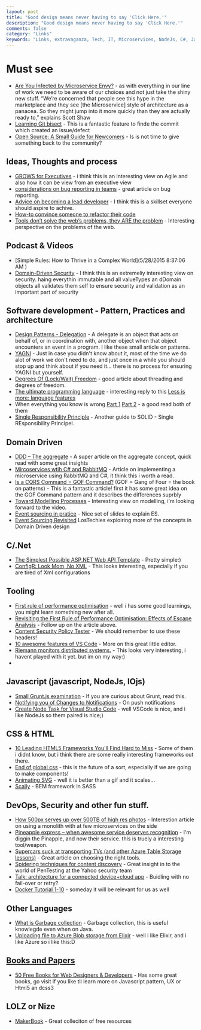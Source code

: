 ```yaml
---
layout: post
title: "Good design means never having to say 'Click Here.'"
description: "Good design means never having to say 'Click Here.'"
comments: false
category: "Links"
keywords: "Links, extravaganza, Tech, IT, Microservices, NodeJs, C#, Javascript, Solution architecture"
---
```


#  Must see #
 * [Are You Infected by Microservice Envy?](http://www.thoughtworks.com/insights/blog/are-you-infected-microservice-envy) - as with everything in our line of work we need to be aware of our choices and not just take the shiny new stuff. “We’re concerned that people see this hype in the marketplace and they see [the Microservice] style of architecture as a panacea. So they might jump into it more quickly than they are actually ready to,” explains Scott Shaw
 * [Learning Git bisect](http://blog.humphd.org/learning-to-git-bisect/) - This is a fantastic feature to finde the commit which created an issue/defect
 * [Open Source: A Small Guide for Newcomers](http://www.felixrieseberg.com/open-source-newcomers/) - Is is not time to give something back to the community?


##  Ideas, Thoughts and process ##
 * [GROWS for Executives](http://triagile.org/wp-content/uploads/2015/04/GROWS-for-Executives-Jared-Richardson.pdf) - i think this is an interesting view on Agile and also how it can be view from an executive view
  * [considerations on bug reporting in teams](https://css-tricks.com/considerations-on-bug-reporting-in-teams) - great article on bug reporting.
  * [Advice on becoming a lead developer](http://simpleprogrammer.com/2015/05/25/some-advice-on-becoming-a-lead-developer/) - I think this is a skillset everyone should aspire to achive.
  * [How-to convince someone to refactor their code](http://blogs.quovantis.com/how-to-convince-someone-to-refactor-their-code/)
  * [Tools don’t solve the web’s problems, they ARE the problem](http://www.quirksmode.org/blog/archives/2015/05/tools_dont_solv.html) - Interesting perspective on the problems of the web.
 
##  Podcast & Videos ##
  * [Simple Rules: How to Thrive in a Complex World](5/28/2015 8:37:06 AM )
  * [Domain-Driven Security](http://architects.dzone.com/articles/domain-driven-security) - I think this is an extremeliy interesting view on security. haing everythin immutable and all valueTypes an dDomain objects all validates them self to ensure security and validation as an important part of security

##  Software development - Pattern, Practices and architecture ##
 * [Design Patterns - Delegation](http://code.tutsplus.com/articles/design-patterns-delegation--cms-23901) - A delegate is an object that acts on behalf of, or in coordination with, another object when that object encounters an event in a program. I like these small article on patterns.
 * [YAGNI](http://martinfowler.com/bliki/Yagni.html) - Just in case you didn't know about it, most of the time we do alot of work we don't need to do, and just once in a while you should stop up and think about if you need it... there is no process for ensuring YAGNI but yourself.
  * [Degrees Of (Lock/Wait) Freedom](http://psy-lob-saw.blogspot.dk/2015/05/degrees-of-lockwait-freedom.html) - good article about threading and degrees of freedom.
  * [The ultimate programming language](http://blog.cellfish.se/2015/05/the-ultimate-programming-language.html) - interesting reply to this [Less is more: language features](http://blog.ploeh.dk/2015/04/13/less-is-more-language-features/)
  * When everything you know is wrong [Part 1](http://ericlippert.com/2015/05/18/when-everything-you-know-is-wrong-part-one/) [Part 2](http://ericlippert.com/2015/05/21/when-everything-you-know-is-wrong-part-two/) - a good read both of them
  * [Single Responsibility Principle](http://scrumblogmillionaire.com/2015/05/27/single-responsibility-principle/) - Another guide to SOLID - Single REsponsibility Principel.

##  Domain Driven ##
  * [DDD – The aggregate](https://lostechies.com/gabrielschenker/2015/05/25/ddd-the-aggregate/) - A super article on the aggregate concept, quick read with some great insights
  * [Mircoservices wtih C# and RabbitMQ](http://insidethecpu.com/2015/05/22/microservices-with-c-and-rabbitmq/) - Article on implementing a microservice using RabbitMQ and C#, it think this i worth a read.
  * [Is a CQRS Command = GOF Command?](http://danielwhittaker.me/2015/05/25/is-a-cqrs-command-gof-command/) (GOF = Gang of Four = the book on patterns) - This is a fantastic article! first it has some great idea on the GOF Command pattern and it describes the differences suprbly
  * [Toward Modelling Processes](https://speakerdeck.com/mathiasverraes/towards-modelling-processes) - Interesting view on modelling, i'm looking forward to the video. 
  * [Event sourcing in pratice](http://ookami86.github.io/event-sourcing-in-practice/) - Nice set of slides to explain ES.
  * [Event Sourcing Revisited](https://lostechies.com/gabrielschenker/2015/05/26/event-sourcing-revisited/) LosTechies exploiring more of the concepts in Domain Driven design
 

##  C/.Net ##
  * [The Simplest Possible ASP.NET Web API Template](http://www.bizcoder.com/the-simplest-possible-asp-net-web-api-template) - Pretty simple:)
  * [ConfigR: Look Mom, No XML](http://codeopinion.com/configr-look-mom-no-xml/) - This looks interesting, especially if you are tired of Xml configurations
 
##  Tooling ##
  * [First rule of performance optimisation](http://www.javacodegeeks.com/2015/01/first-rule-of-performance-optimisation.html) - well i has some good learnings, you might learn something new after all.
  * [Revisiting the First Rule of Performance Optimisation: Effects of Escape Analysis](http://www.javacodegeeks.com/2015/05/revisiting-the-first-rule-of-performance-optimisation-effects-of-escape-analysis.html) - Follow up on the article above.
  * [Content Security Policy Tester](http://csptester.io/) - We should remember to use these headers!
  * [10 awesome features of VS Code](http://developer.telerik.com/featured/10-awesome-features-of-visual-studio-code/) - More on this great little editor.
  * [Riemann monitors distributed systems.](http://riemann.io/) - This looks very interesting, i havent played with it yet. but im on my way:)
  * 
 
  
##  Javascript (javascript, NodeJs, IOjs) ##
 * [Small Grunt.js examination](http://www.codeproject.com/Articles/995334/Small-Grunt-js-examination) - If you are curious about Grunt, read this. 
 * [Notifying you of Changes to Notifications](http://updates.html5rocks.com/2015/05/Notifying-you-of-notificiation-changes) - On push notifications
 * [Create Node Task for Visual Studio Code](http://geekswithblogs.net/michelotti/archive/2015/05/20/create-node-task-for-visual-studio-code.aspx) - well VSCode is nice, and i like NodeJs so them paired is nice;)
 

##  CSS & HTML ##
 * [10 Leading HTML5 Frameworks You'll Find Hard to Miss](http://java.dzone.com/articles/10-leading-html5-frameworks) - Some of them i didnt know, but i think there are some really interesting frameworks out there.
 * [End of global css](https://medium.com/seek-ui-engineering/the-end-of-global-css-90d2a4a06284) - this is the future of a sort, especially if we are going to make components!
 * [Animating SVG](https://cssanimation.rocks/buffer) - well it is better than a gif and it scales...
 * [Scally](https://github.com/chris-pearce/scally) - BEM framework in SASS

##  DevOps, Security and other fun stuff. ##
  * [How 500px serves up over 500TB of high res photos](http://stackshare.io/500px/how-500px-serves-up-over-500tb-of-high-res-photos) - Interestion article on using a monolith with at few microservices on the side
  * [Pineapple express – when awesome service deserves recognition](http://www.troyhunt.com/2015/05/pineapple-express-when-awesome-service.html) - I'm diggin the Pinapple, and now their service. this is truely a interesting tool/weapon.
  * [Supercars suck at transporting TVs (and other Azure Table Storage lessons)](http://www.troyhunt.com/2015/05/supercars-suck-at-transporting-tvs-and.html) - Great article on choosing the right tools.
  * [Spidering techniques for content discovery](http://yahoo-security.tumblr.com/post/119615486115/spidering-techniques-for-content-discovery) - Great insight in to the world of PenTesting at the Yahoo security team
  * [Talk: architecture for a connected device+cloud app](http://blogs.msdn.com/b/lucian/archive/2015/05/20/talk-architecture-for-a-connected-device-cloud-app.aspx) - Buidling with no fail-over or retry?
  * [Docker Tutorial 1-10](https://www.youtube.com/watch?v=bV5vbNK3Uhw&list=PLkA60AVN3hh_6cAz8TUGtkYbJSL2bdZ4h) - someday it will be relevant for us as well

##  Other Languages ##
 * [What is Garbage collection](http://www.javacodegeeks.com/2015/05/what-is-garbage-collection.html) - Garbage collection, this is useful knowlegde even when on Java.
  * [Uploading file to Azure Blob storage from Elixir](https://chodounsky.net/2015/05/22/uploading-file-to-azure-blob-storage-from-elixir/) - well i like Elixir, and i like Azure so i like this:D

##  [Books and Papers]() ##
  * [50 Free Books for Web Designers & Developers](http://speckyboy.com/2015/01/12/free-web-design-ebooks-2014/) - Has some great books, go visit if you like til learn more on Javascript pattern, UX or Html5 an dcss3 

##  LOLZ or Nize ##
 * [MakerBook](http://makerbook.net/) - Great colleciton of free resources

 